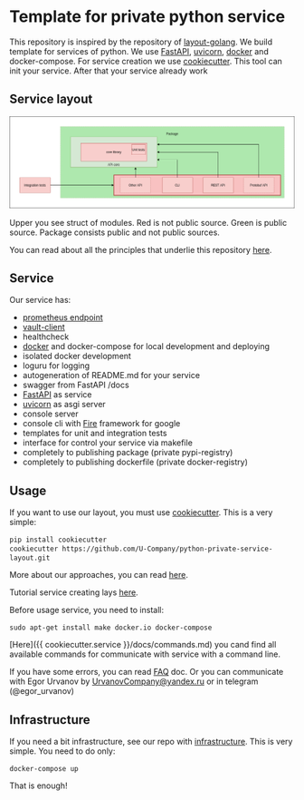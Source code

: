 # Template for private python service

This repository is inspired by the repository of [layout-golang](https://github.com/golang-standards/project-layout). 
We build template for services of python. We use [FastAPI](https://github.com/tiangolo/fastapi), 
[uvicorn](https://www.uvicorn.org/), [docker](https://www.docker.com/) and docker-compose. For service creation we use 
[cookiecutter](https://github.com/cookiecutter/cookiecutter). This tool can init your service. After that your service already work

## Service layout

![](docs/structure.png)

Upper you see struct of modules. Red is not public source. Green is public source. Package consists public and not public sources.

You can read about all the principles that underlie this repository [here](%7B%7B%20cookiecutter.service%20%7D%7D/docs/structure.md).

## Service

Our service has:

- [prometheus endpoint](https://github.com/prometheus/client_python)
- [vault-client](https://github.com/U-Company/vault-client)
- healthcheck
- [docker](https://www.docker.com/) and docker-compose for local development and deploying
- isolated docker development
- loguru for logging
- autogeneration of README.md for your service
- swagger from FastAPI /docs
- [FastAPI](https://github.com/tiangolo/fastapi) as service
- [uvicorn](https://www.uvicorn.org/) as asgi server
- console server
- console cli with [Fire](https://github.com/google/python-fire) framework for google
- templates for unit and integration tests
- interface for control your service via makefile
- completely to publishing package (private pypi-registry)
- completely to publishing dockerfile (private docker-registry)

## Usage

If you want to use our layout, you must use [cookiecutter](https://github.com/cookiecutter/cookiecutter). This is a very simple:

    pip install cookiecutter
    cookiecutter https://github.com/U-Company/python-private-service-layout.git
    
More about our approaches, you can read [here](https://github.com/U-Company/notes).

Tutorial service creating lays [here](docs/tutorial.md).

Before usage service, you need to install:

    sudo apt-get install make docker.io docker-compose
    
[Here]({{ cookiecutter.service }}/docs/commands.md) you cand find all available commands for communicate with service with a command line.

If you have some errors, you can read [FAQ](%7B%7B%20cookiecutter.service%20%7D%7D/docs/errors.md) doc. Or you can communicate with Egor Urvanov by UrvanovCompany@yandex.ru or in telegram (@egor_urvanov)

## Infrastructure

If you need a bit infrastructure, see our repo with [infrastructure](https://github.com/U-Company/infrastructure). This is very simple. You need to do only:

    docker-compose up
    
That is enough!

